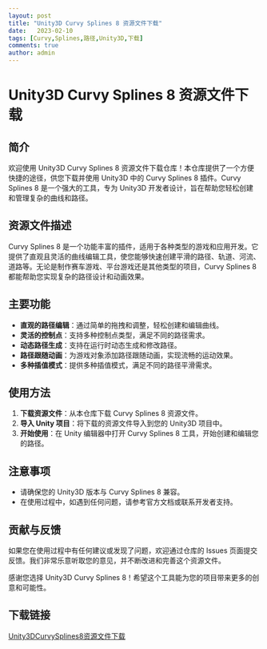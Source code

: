 ```yaml
---
layout: post
title: "Unity3D Curvy Splines 8 资源文件下载"
date:   2023-02-10
tags: [Curvy,Splines,路径,Unity3D,下载]
comments: true
author: admin
---
```

# Unity3D Curvy Splines 8 资源文件下载

## 简介

欢迎使用 Unity3D Curvy Splines 8 资源文件下载仓库！本仓库提供了一个方便快捷的途径，供您下载并使用 Unity3D 中的 Curvy Splines 8 插件。Curvy Splines 8 是一个强大的工具，专为 Unity3D 开发者设计，旨在帮助您轻松创建和管理复杂的曲线和路径。

## 资源文件描述

Curvy Splines 8 是一个功能丰富的插件，适用于各种类型的游戏和应用开发。它提供了直观且灵活的曲线编辑工具，使您能够快速创建平滑的路径、轨道、河流、道路等。无论是制作赛车游戏、平台游戏还是其他类型的项目，Curvy Splines 8 都能帮助您实现复杂的路径设计和动画效果。

## 主要功能

- **直观的路径编辑**：通过简单的拖拽和调整，轻松创建和编辑曲线。
- **灵活的控制点**：支持多种控制点类型，满足不同的路径需求。
- **动态路径生成**：支持在运行时动态生成和修改路径。
- **路径跟随动画**：为游戏对象添加路径跟随动画，实现流畅的运动效果。
- **多种插值模式**：提供多种插值模式，满足不同的路径平滑需求。

## 使用方法

1. **下载资源文件**：从本仓库下载 Curvy Splines 8 资源文件。
2. **导入 Unity 项目**：将下载的资源文件导入到您的 Unity3D 项目中。
3. **开始使用**：在 Unity 编辑器中打开 Curvy Splines 8 工具，开始创建和编辑您的路径。

## 注意事项

- 请确保您的 Unity3D 版本与 Curvy Splines 8 兼容。
- 在使用过程中，如遇到任何问题，请参考官方文档或联系开发者支持。

## 贡献与反馈

如果您在使用过程中有任何建议或发现了问题，欢迎通过仓库的 Issues 页面提交反馈。我们非常乐意听取您的意见，并不断改进和完善这个资源文件。

感谢您选择 Unity3D Curvy Splines 8！希望这个工具能为您的项目带来更多的创意和可能性。

## 下载链接

[Unity3DCurvySplines8资源文件下载](https://pan.quark.cn/s/acc2cd9f25a5)